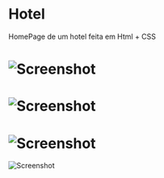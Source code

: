 # Hotel

HomePage de um hotel feita em Html + CSS

# ![Screenshot](Img1.png)
# ![Screenshot](Img2.png)
# ![Screenshot](Img3.png)
![Screenshot](Img4.png)
